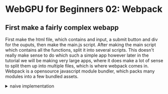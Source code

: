 # WebGPU for Beginners 02: Webpack

## First make a fairly complex webapp

First make the html file, which contains and input, a submit button and div for the ouputs, then make the main.js script. After making the main script which contains all the functions, split it into several scripts. This doesn't really make sense to do which such a simple app however later in the tutorial we will be making very large apps, where it does make a lot of sense to split them up into multiple files, which is where webpack comes in. Webpack is a opensource javascript module bundler, which packs many modules into a few bundled assets.

<details>
<summary>naive implementation</summary>
```js
const hex_lookup = [
    "0", "1", "2", "3", "4", "5", "6", "7", "8", "9", "a", "b", "c", "d", "e", "f"
];

function dec_to_binary(number) {
    var digits = [];

    while (number > 0) {
        var digit = String(number % 2);
        number = (number - (number % 2))/ 2;
        digits.push(digit);
    }

    return digits.reverse().join("");
}

function group_binary(number) {
    var digits = [];

    const number_split = number.split("").reverse();
    var group_count = (number_split.length - (number_split.length % 4)) / 4 + 1;
    if (number_split.length % 4 == 0) {
        group_count -= 1;
    }

    var group = []

    for (let i = 0; i < number_split.length; i++) {
        group.push(number_split[i]);
        if (group.length == 4) {
            digits.push(group.reverse().join(""));
            group = [];
        }
    }

    for (let i = number_split.length; i < 4 * group_count; i++) {
        group.push("0");
        if (group.length == 4) {
            digits.push(group.reverse().join(""));
            group = [];
        }
    }

    return digits.reverse();
}

function binary_to_hex(number) {
    var result = 0;

    for (let i = 0; i < 4; i++) {
        result += Number(number[i]) * 2**(3 - i);
    }

    return result;
}

const decimal_input = document.getElementById("decimalInput");
const conversion_button = document.getElementById("convert-button");
const binary_step = document.getElementById("binary-raw");
const grouped_binary_step = document.getElementById("binary-grouped");
const grouped_hex_step = document.getElementById("hexadecimal-grouped");
const hex_output = document.getElementById("hexadecimal");

const click = () => {

    binary = dec_to_binary(Number(decimal_input.value));
    binary_step.innerText = "binary: " + binary;
    
    tempStr = "grouped: ";
    grouped_binary = group_binary(binary);
    for (let i = 0; i < grouped_binary.length; i++) {
        tempStr += grouped_binary[i] + " ";
    }
    grouped_binary_step.innerText = tempStr;

    tempStr = "hex (grouped): ";
    for (let i = 0; i < grouped_binary.length; i++) {
        tempStr += String(binary_to_hex(grouped_binary[i])) + " ";
    }
    grouped_hex_step.innerText = tempStr;

    tempStr = "final: 0x";
    for (let i = 0; i < grouped_binary.length; i++) {
        tempStr += String(hex_lookup[binary_to_hex(grouped_binary[i])]);
    }
    hex_output.innerText = tempStr;
}

conversion_button.addEventListener("click", click);
```
</details>